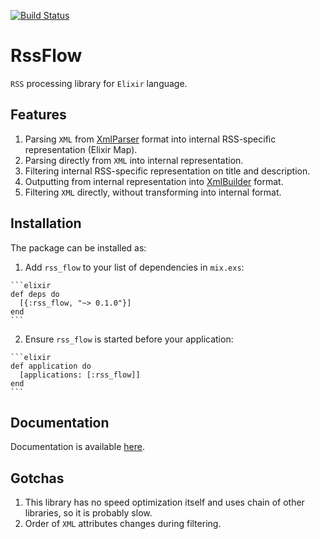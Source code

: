 [![Build Status](https://travis-ci.org/denispeplin/rss_flow.svg?branch=master)](https://travis-ci.org/denispeplin/rss_flow)

# RssFlow

`RSS` processing library for `Elixir` language.

## Features

1. Parsing `XML` from [XmlParser](https://github.com/denispeplin/xml_parser)
format into internal RSS-specific representation (Elixir Map).
2. Parsing directly from `XML` into internal representation.
2. Filtering internal RSS-specific representation on title and description.
3. Outputting from internal representation into
[XmlBuilder](https://github.com/joshnuss/xml_builder) format.
4. Filtering `XML` directly, without transforming into internal format.

## Installation

The package can be installed as:

  1. Add `rss_flow` to your list of dependencies in `mix.exs`:

    ```elixir
    def deps do
      [{:rss_flow, "~> 0.1.0"}]
    end
    ```

  2. Ensure `rss_flow` is started before your application:

    ```elixir
    def application do
      [applications: [:rss_flow]]
    end
    ```

## Documentation

Documentation is available [here](https://hexdocs.pm/rss_flow).

## Gotchas

1. This library has no speed optimization itself and uses chain of other libraries,
so it is probably slow.
2. Order of `XML` attributes changes during filtering.
